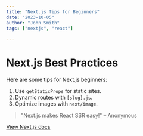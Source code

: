 ```yaml
---
title: "Next.js Tips for Beginners"
date: "2023-10-05"
author: "John Smith"
tags: ["nextjs", "react"]

---
```





# Next.js Best Practices

Here are some tips for Next.js beginners:

1. Use `getStaticProps` for static sites.
2. Dynamic routes with `[slug].js`.
3. Optimize images with `next/image`.

> "Next.js makes React SSR easy!" – Anonymous

[View Next.js docs](https://nextjs.org/docs)